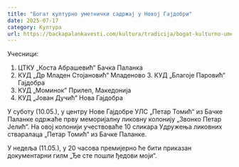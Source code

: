 ```yaml
---
title: "Богат културно уметнички садржај у Новој Гајдобри"
date: 2025-07-17
category: Култура
url: https://backapalankavesti.com/kultura/tradicija/bogat-kulturno-umetnicki-sadrzaj-u-novoj-gajdobri/
---
```


Учесници:
1. ЦТКУ „Коста Абрашевић“ Бачка Паланка
2. КУД „Др Младен Стојановић“ Младеново
З. КУД „Благоје Паровић“ Гајдобра
4. КУД „Моминок” Прилеп, Македонија
5. КУД „Јован Дучић“ Нова Гајдобра

У суботу (10.05.), у центру Нове Гајдобре УЛС „Петар Томић“ из Бачке Паланке одржаће прву меморијалну ликовну колонију „Звонко Петар Јелић“. На овој колонији учествоваће 10 сликара Удружења ликовних стваралаца „Петар Томић“ из Бачке Паланке.

У недеља (11.05.), у 20 часова премијерно ће бити приказан документарни гилм „Ђе сте пошли ђедови моји“.
